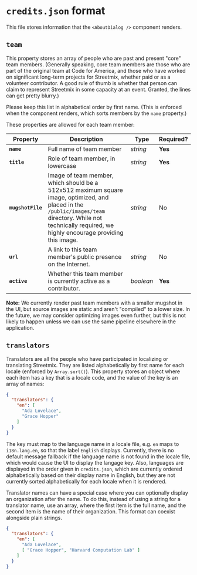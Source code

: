 # `credits.json` format

This file stores information that the `<AboutDialog />` component renders.

## `team`

This property stores an array of people who are past and present "core" team members. (Generally speaking, core team members are those who are part of the original team at Code for America, and those who have worked on significant long-term projects for Streetmix, whether paid or as a volunteer contributor. A good rule of thumb is whether that person can claim to represent Streetmix in some capacity at an event. Granted, the lines can get pretty blurry.)

Please keep this list in alphabetical order by first name. (This is enforced when the component renders, which sorts members by the `name` property.)

These properties are allowed for each team member:

| Property          | Description                                                    | Type      | Required?   |
| ----------------- | -------------------------------------------------------------- | --------- | ----------- |
| **`name`**        | Full name of team member                                       | _string_  | **Yes**     |
| **`title`**       | Role of team member, in lowercase                              | _string_  | **Yes**     |
| **`mugshotFile`** | Image of team member, which should be a 512x512 maximum square image, optimized, and placed in the `/public/images/team` directory. While not technically required, we highly encourage providing this image. | _string_ | No |
| **`url`**         | A link to this team member's public presence on the Internet.  | _string_  | No          |
| **`active`**      | Whether this team member is currently active as a contributor. | _boolean_ | **Yes**     |

**Note:** We currently render past team members with a smaller mugshot in the UI, but source images are static and aren't "compiled" to a lower size. In the future, we may consider optimizing images even further, but this is not likely to happen unless we can use the same pipeline elsewhere in the application.

## `translators`

Translators are all the people who have participated in localizing or translating Streetmix. They are listed alphabetically by first name for each locale (enforced by `Array.sort()`). This property stores an object where each item has a key that is a locale code, and the value of the key is an array of names:

```json
{
  "translators": {
    "en": [
      "Ada Lovelace",
      "Grace Hopper"
    ]
  }
}
```

The key must map to the language name in a locale file, e.g. `en` maps to `i18n.lang.en`, so that the label `English` displays. Currently, there is no default message fallback if the language name is not found in the locale file, which would cause the UI to display the langage key. Also, languages are displayed in the order given in `credits.json`, which are currently ordered alphabetically based on their display name in English, but they are not currently sorted alphabetically for each locale when it is rendered.

Translator names can have a special case where you can optionally display an organization after the name. To do this, instead of using a string for a translator name, use an array, where the first item is the full name, and the second item is the name of their organization. This format can coexist alongside plain strings.

```json
{
  "translators": {
    "en": [
      "Ada Lovelace",
      [ "Grace Hopper", "Harvard Computation Lab" ]
    ]
  }
}
```
